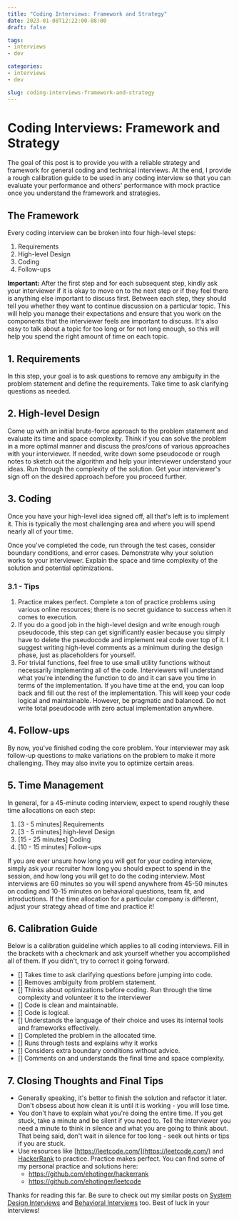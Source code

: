```yaml
---
title: "Coding Interviews: Framework and Strategy"
date: 2023-01-08T12:22:00-08:00
draft: false

tags:
- interviews
- dev

categories:
- interviews
- dev

slug: coding-interviews-framework-and-strategy
---
```


# Coding Interviews: Framework and Strategy

The goal of this post is to provide you with a reliable strategy and framework for general coding and technical interviews. At the end, I provide a rough calibration guide to be used in any coding interview so that you can evaluate your performance and others' performance with mock practice once you understand the framework and strategies.

## The Framework

Every coding interview can be broken into four high-level steps:

1. Requirements
2. High-level Design
3. Coding
4. Follow-ups

**Important:** After the first step and for each subsequent step, kindly ask your interviewer if it is okay to move on to the next step or if they feel there is anything else important to discuss first. Between each step, they should tell you whether they want to continue discussion on a particular topic. This will help you manage their expectations and ensure that you work on the components that the interviewer feels are important to discuss. It's also easy to talk about a topic for too long or for not long enough, so this will help you spend the right amount of time on each topic.

## 1. Requirements
In this step, your goal is to ask questions to remove any ambiguity in the problem statement and define the requirements. Take time to ask clarifying questions as needed.

## 2. High-level Design
Come up with an initial brute-force approach to the problem statement and evaluate its time and space complexity. Think if you can solve the problem in a more optimal manner and discuss the pros/cons of various approaches with your interviewer. If needed, write down some pseudocode or rough notes to sketch out the algorithm and help your interviewer understand your ideas. Run through the complexity of the solution. Get your interviewer's sign off on the desired approach before you proceed further.

## 3. Coding

Once you have your high-level idea signed off, all that's left is to implement it. This is typically the most challenging area and where you will spend nearly all of your time.

Once you've completed the code, run through the test cases, consider boundary conditions, and error cases. Demonstrate why your solution works to your interviewer. Explain the space and time complexity of the solution and potential optimizations.

### 3.1 - Tips

1. Practice makes perfect. Complete a ton of practice problems using various online resources; there is no secret guidance to success when it comes to execution.
2. If you do a good job in the high-level design and write enough rough pseudocode, this step can get significantly easier because you simply have to delete the pseudocode and implement real code over top of it. I suggest writing high-level comments as a minimum during the design phase, just as placeholders for yourself.
3. For trivial functions, feel free to use small utility functions without necessarily implementing all of the code. Interviewers will understand what you're intending the function to do and it can save you time in terms of the implementation. If you have time at the end, you can loop back and fill out the rest of the implementation. This will keep your code logical and maintainable. However, be pragmatic and balanced. Do not write total pseudocode with zero actual implementation anywhere.

## 4. Follow-ups

By now, you've finished coding the core problem. Your interviewer may ask follow-up questions to make variations on the problem to make it more challenging. They may also invite you to optimize certain areas.

## 5. Time Management

In general, for a 45-minute coding interview, expect to spend roughly these time allocations on each step:

1. [3 - 5 minutes] Requirements
2. [3 - 5 minutes] high-level Design
3. [15 - 25 minutes] Coding
4. [10 - 15 minutes] Follow-ups

If you are ever unsure how long you will get for your coding interview, simply ask your recruiter how long you should expect to spend in the session, and how long you will get to do the coding interview. Most interviews are 60 minutes so you will spend anywhere from 45-50 minutes on coding and 10-15 minutes on behavioral questions, team fit, and introductions. If the time allocation for a particular company is different, adjust your strategy ahead of time and practice it!

## 6. Calibration Guide

Below is a calibration guideline which applies to all coding interviews. Fill in the brackets with a checkmark and ask yourself whether you accomplished all of them. If you didn't, try to correct it going forward.

- [] Takes time to ask clarifying questions before jumping into code.
- [] Removes ambiguity from problem statement.
- [] Thinks about optimizations before coding. Run through the time complexity and volunteer it to the interviewer
- [] Code is clean and maintainable.
- [] Code is logical.
- [] Understands the language of their choice and uses its internal tools and frameworks effectively.
- [] Completed the problem in the allocated time.
- [] Runs through tests and explains why it works
- [] Considers extra boundary conditions without advice.
- [] Comments on and understands the final time and space complexity.

## 7. Closing Thoughts and Final Tips

- Generally speaking, it's better to finish the solution and refactor it later. Don't obsess about how clean it is until it is working - you will lose time.
- You don't have to explain what you're doing the entire time. If you get stuck, take a minute and be silent if you need to. Tell the interviewer you need a minute to think in silence and what you are going to think about. That being said, don't wait in silence for too long - seek out hints or tips if you are stuck.
- Use resources like [https://leetcode.com/](https://leetcode.com/) and [HackerRank](https://www.hackerrank.com/) to practice. Practice makes perfect. You can find some of my personal practice and solutions here:
    - https://github.com/ehotinger/hackerrank
    - https://github.com/ehotinger/leetcode

Thanks for reading this far. Be sure to check out my similar posts on [System Design Interviews](https://ehotinger.com/blog/system-design-interviews-framework-and-strategy/) and [Behavioral Interviews](https://ehotinger.com/blog/behavioral-interviews-framework-and-strategy/) too. Best of luck in your interviews!